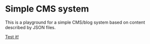 # Simple CMS system

This is a playground for a simple CMS/blog system based on content described by JSON files.

[Test it!](/assets/index.html)
